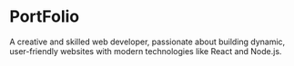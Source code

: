 # PortFolio
A creative and skilled web developer, passionate about building dynamic, user-friendly websites with modern technologies like React and Node.js.
